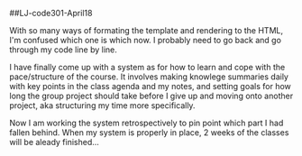 ##LJ-code301-April18

With so many ways of formating the template and rendering to the HTML, I'm confused which one is which now. I probably need to go back and go through my code line by line.

I have finally come up with a system as for how to learn and cope with the pace/structure of the course. It involves making knowlege summaries daily with key points in the class agenda and my notes, and setting goals for how long the group project should take before I give up and moving onto another project, aka structuring my time more specifically. 

Now I am working the system retrospectively to pin point which part I had fallen behind. When my system is properly in place, 2 weeks of the classes will be aleady finished... 
